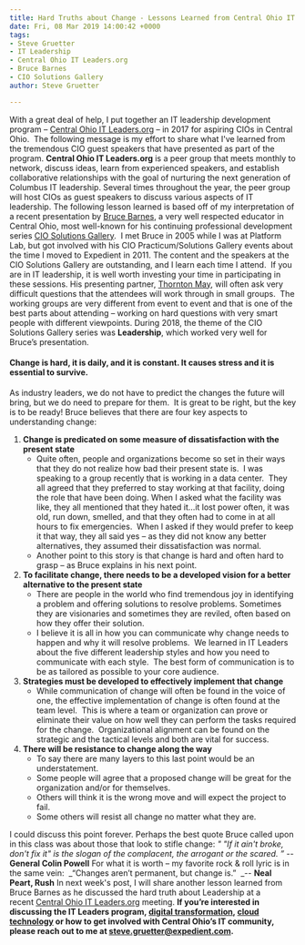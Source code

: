 ```yaml
---
title: Hard Truths about Change - Lessons Learned from Central Ohio IT Leaders.org
date: Fri, 08 Mar 2019 14:00:42 +0000
tags:
- Steve Gruetter
- IT Leadership
- Central Ohio IT Leaders.org
- Bruce Barnes
- CIO Solutions Gallery
author: Steve Gruetter

---
```

With a great deal of help, I put together an IT leadership development program – [Central Ohio IT Leaders.org](https://itleaders.org/central-ohio/) – in 2017 for aspiring CIOs in Central Ohio.  The following message is my effort to share what I've learned from the tremendous CIO guest speakers that have presented as part of the program. **Central Ohio IT Leaders.org** is a peer group that meets monthly to network, discuss ideas, learn from experienced speakers, and establish collaborative relationships with the goal of nurturing the next generation of Columbus IT leadership. Several times throughout the year, the peer group will host CIOs as guest speakers to discuss various aspects of IT leadership. The following lesson learned is based off of my interpretation of a recent presentation by [Bruce Barnes](https://www.linkedin.com/in/bruce-barnes-653211/), a very well respected educator in Central Ohio, most well-known for his continuing professional development series [CIO Solutions Gallery](https://professionals.engineering.osu.edu/cio-solutions-gallery).  I met Bruce in 2005 while I was at Platform Lab, but got involved with his CIO Practicum/Solutions Gallery events about the time I moved to Expedient in 2011. The content and the speakers at the CIO Solutions Gallery are outstanding, and I learn each time I attend.  If you are in IT leadership, it is well worth investing your time in participating in these sessions. His presenting partner, [Thornton May](https://www.linkedin.com/in/thornton-may-a224b2/), will often ask very difficult questions that the attendees will work through in small groups.  The working groups are very different from event to event and that is one of the best parts about attending – working on hard questions with very smart people with different viewpoints. During 2018, the theme of the CIO Solutions Gallery series was **Leadership**, which worked very well for Bruce’s presentation.

#### Change is hard, it is daily, and it is constant. It causes stress and it is essential to survive.

As industry leaders, we do not have to predict the changes the future will bring, but we do need to prepare for them.  It is great to be right, but the key is to be ready! Bruce believes that there are four key aspects to understanding change:

1.  **Change is predicated on some measure of dissatisfaction with the present state**
    *   Quite often, people and organizations become so set in their ways that they do not realize how bad their present state is.  I was speaking to a group recently that is working in a data center.  They all agreed that they preferred to stay working at that facility, doing the role that have been doing. When I asked what the facility was like, they all mentioned that they hated it…it lost power often, it was old, run down, smelled, and that they often had to come in at all hours to fix emergencies.  When I asked if they would prefer to keep it that way, they all said yes – as they did not know any better alternatives, they assumed their dissatisfaction was normal.
    *   Another point to this story is that change is hard and often hard to grasp – as Bruce explains in his next point.
2.  **To facilitate change, there needs to be a developed vision for a better alternative to the present state**
    *   There are people in the world who find tremendous joy in identifying a problem and offering solutions to resolve problems. Sometimes they are visionaries and sometimes they are reviled, often based on how they offer their solution.
    *   I believe it is all in how you can communicate why change needs to happen and why it will resolve problems.  We learned in IT Leaders about the five different leadership styles and how you need to communicate with each style.  The best form of communication is to be as tailored as possible to your core audience.
3.  **Strategies must be developed to effectively implement that change**
    *   While communication of change will often be found in the voice of one, the effective implementation of change is often found at the team level.  This is where a team or organization can prove or eliminate their value on how well they can perform the tasks required for the change.  Organizational alignment can be found on the strategic and the tactical levels and both are vital for success.
4.  **There will be resistance to change along the way**
    *   To say there are many layers to this last point would be an understatement.
    *   Some people will agree that a proposed change will be great for the organization and/or for themselves.
    *   Others will think it is the wrong move and will expect the project to fail.
    *   Some others will resist all change no matter what they are.

I could discuss this point forever. Perhaps the best quote Bruce called upon in this class was about those that look to stifle change: _" "If it ain't broke, don't fix it" is the slogan of the complacent, the arrogant or the scared. ”_ -- **General Colin Powell** For what it is worth – my favorite rock & roll lyric is in the same vein:  _“Changes aren’t permanent, but change is.”  _\-- **Neal Peart, Rush** In next week's post, I will share another lesson learned from Bruce Barnes as he discussed the hard truth about Leadership at a recent [Central Ohio IT Leaders.org](https://itleaders.org/central-ohio/) meeting. **If you’re interested in discussing the IT Leaders program, [digital transformation](https://www.expedient.com/blog/is-your-organization-continuousnext/), [cloud technology](https://www.expedient.com/services/infrastructure-as-a-service/cloud/) or how to get involved with Central Ohio’s IT community, please reach out to me at [steve.gruetter@expedient.com](mailto:steve.gruetter@expedient.com).**